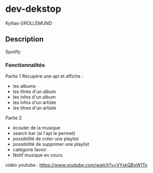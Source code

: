 # dev-dekstop
Kyllian GROLLEMUND

## Description

Spotify 

### Fonctionnalités

Partie 1
Récupère une api et affiche :
- les albums
- les titres d'un album
- les infos d'un album
- les infos d'un artiste
- les titres d'un artiste

Partie 2
- écouter de la musique
- search bar (si l'api le permet)
- possibilité de créer une playlist
- possibilité de supprimer une playlist
- catégorie favori
- Notif musique en cours

vidéo youtube : https://www.youtube.com/watch?v=VYxkQBxW1Ts